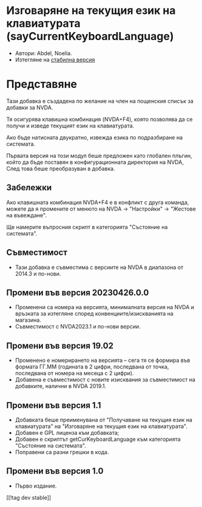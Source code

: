 # Изговаряне на текущия език на клавиатурата (sayCurrentKeyboardLanguage) #

* Автори: Abdel, Noelia.
* Изтегляне на [стабилна версия][1]

# Представяне #

Тази добавка е създадена по желание на член на пощенския списък за добавки
за NVDA.

Тя осигурява клавишна комбинация (NVDA+F4), която позволява да се получи и
изведе текущият език на клавиатурата.

Ако бъде натисната двукратно, извежда езика по подразбиране на системата.

Първата версия на този модул беше предложен като глобален плъгин, който да
бъде поставян в конфигурационната директория на NVDA, След това беше
преобразуван в добавка.

## Забележки ##

Ако клавишната комбинация NVDA+F4 е в конфликт с друга команда, можете да я
промените от менюто на NVDA -> "Настройки" -> "Жестове на въвеждане".

Ще намерите въпросния скрипт в категорията "Състояние на системата".

## Съвместимост ##

* Тази добавка е съвместима с версиите на NVDA в диапазона от 2014.3 и
  по-нови.

## Промени във версия 20230426.0.0 ##

* Променени са номера на версията, минималната версия на NVDA и връзката за
  изтегляне според конвенциите/изискванията на магазина.
* Съвместимост с NVDA2023.1 и по-нови версии.

## Промени във версия 19.02 ##

* Променено е номерирането на версията – сега тя се формира във формата
  ГГ.ММ (годината в 2 цифри, последвана от точка, последвана от номера на
  месеца с 2 цифри).
* Добавена е съвместимост с новите изисквания за съвместимост на добавките,
  налични в NVDA 2019.1.

## Промени във версия 1.1 ##

* Добавката беше преименувана от "Получаване на текущия език на
  клавиатурата" на "Изговаряне на текущия език на клавиатурата".
* Добавен е GPL лиценза към добавката;
* Добавен е скриптът getCurKeyboardLanguage към категорията "Състояние на
  системата".
* Поправени са разни грешки в кода.

## Промени във версия 1.0 ##

* Първо издание.

[[!tag dev stable]]

[1]:
https://www.nvaccess.org/addonStore/legacy?file=sayCurrentKeyboardLanguage
